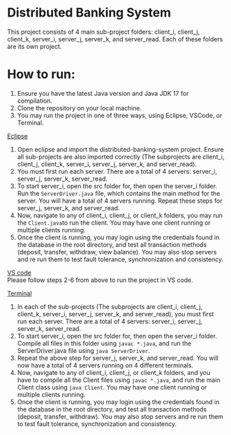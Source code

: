 # Distributed Banking System

This project consists of 4 main sub-project folders: client_i, client_j, client_k, server_i, server_j, server_k, and server_read. Each of these folders are its own project.

# How to run:

1. Ensure you have the latest Java version and Java JDK 17 for compilation.
2. Clone the repository on your local machine.
3. You may run the project in one of three ways, using Eclipse, VSCode, or Terminal.

<ins>Eclipse</ins> <br/>

1. Open eclipse and import the distributed-banking-system project. Ensure all sub-projects are also imported correctly (The subprojects are client_i, client_j, client_k, server_i, server_j, server_k, and server_read).
2. You must first run each server. There are a total of 4 servers: server_i, server_j, server_k, server_read.
3. To start server_i, open the src folder for, then open the server_i folder. Run the `ServerDriver.java` file, which contains the main method for the server. You will have a total of 4 servers running. Repeat these steps for server_j, server_k, and server_read.
4. Now, navigate to any of client_i, client_j, or client_k folders, you may run the `Client.java`to run the client. You may have one client running or multiple clients running.
5. Once the client is running, you may login using the credentials found in the database in the root directory, and test all transaction methods (deposit, transfer, withdraw, view balance). You may also stop servers and re run them to test fault tolerance, synchronization and consistency.

<ins>VS code</ins> <br />
Please follow steps 2-6 from above to run the project in VS code.

<ins>Terminal</ins> <br />

1. In each of the sub-projects (The subprojects are client_i, client_j, client_k, server_i, server_j, server_k, and server_read), you must first run each server. There are a total of 4 servers: server_i, server_j, server_k, server_read.
2. To start server_i, open the src folder for, then open the server_i folder. Compile all files in this folder using `javac *.java`, and run the ServerDriver.java file using `java ServerDriver`.
3. Repeat the above step for server_j, server_k, and server_read. You will now have a total of 4 servers running on 4 different terminals.
4. Now, navigate to any of client_i, client_j, or client_k folders, and you have to compile all the Client files using `javac *.java`, and run the main Client class using `java Client`. You may have one client running or multiple clients running.
5. Once the client is running, you may login using the credentials found in the database in the root directory, and test all transaction methods (deposit, transfer, withdraw). You may also stop servers and re run them to test fault tolerance, synchronization and consistency.
